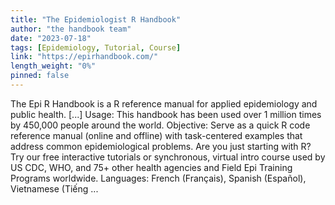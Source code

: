 ```yaml
---
title: "The Epidemiologist R Handbook"
author: "the handbook team"
date: "2023-07-18"
tags: [Epidemiology, Tutorial, Course]
link: "https://epirhandbook.com/"
length_weight: "0%"
pinned: false
---
```


The Epi R Handbook is a R reference manual for applied epidemiology and public health. [...] Usage: This handbook has been used over 1 million times by 450,000 people around the world. Objective: Serve as a quick R code reference manual (online and offline) with task-centered examples that address common epidemiological problems. Are you just starting with R? Try our free interactive tutorials or synchronous, virtual intro course used by US CDC, WHO, and 75+ other health agencies and Field Epi Training Programs worldwide. Languages: French (Français), Spanish (Español), Vietnamese (Tiếng ...
